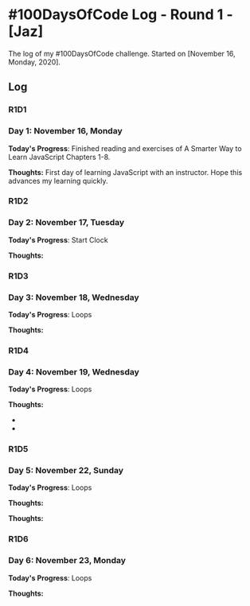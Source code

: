 # #100DaysOfCode Log - Round 1 - [Jaz]

The log of my #100DaysOfCode challenge. Started on [November 16, Monday, 2020].

## Log

### R1D1
### Day 1: November 16, Monday

**Today's Progress**: Finished reading and exercises of A Smarter Way to Learn JavaScript Chapters 1-8.

**Thoughts:** First day of learning JavaScript with an instructor. Hope this advances my learning quickly.

### R1D2
### Day 2: November 17, Tuesday
**Today's Progress**: Start Clock

**Thoughts:**

### R1D3
### Day 3: November 18, Wednesday
**Today's Progress**: Loops

**Thoughts:**

### R1D4
### Day 4: November 19, Wednesday
**Today's Progress**: Loops

**Thoughts:**

-
-

### R1D5
### Day 5: November 22, Sunday
**Today's Progress**: Loops

**Thoughts:**

**Thoughts:**
### R1D6
### Day 6: November 23, Monday
**Today's Progress**: Loops

**Thoughts:**

